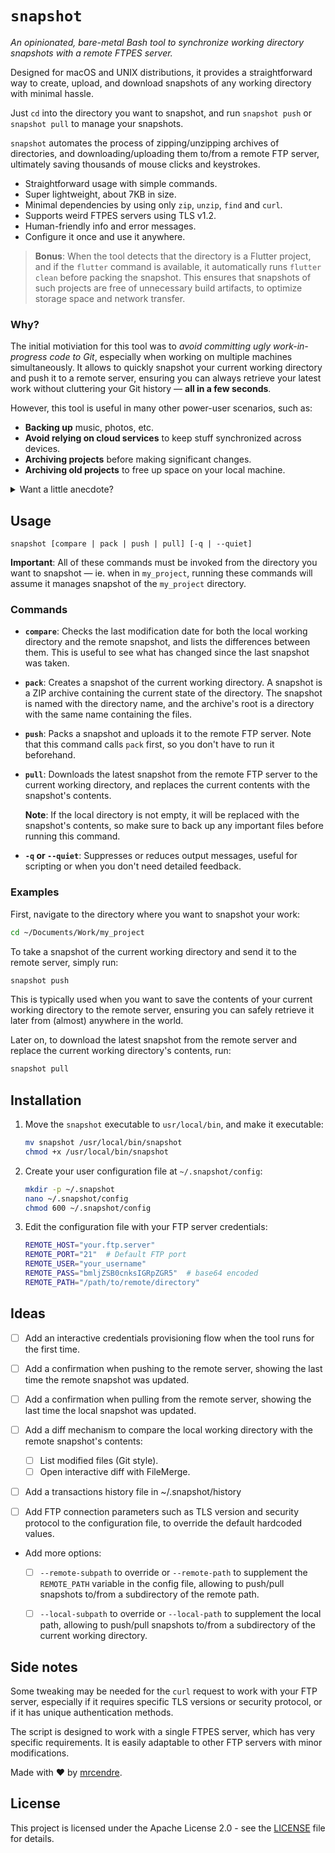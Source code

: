# `snapshot`

*An opinionated, bare-metal Bash tool to synchronize working directory snapshots with a remote FTPES server.*

Designed for macOS and UNIX distributions, it provides a straightforward way to create, upload, and download snapshots of any working directory with minimal hassle.

Just `cd` into the directory you want to snapshot, and run `snapshot push` or `snapshot pull` to manage your snapshots.

`snapshot` automates the process of zipping/unzipping archives of directories, and downloading/uploading them to/from a remote FTP server, ultimately saving thousands of mouse clicks and keystrokes.

- Straightforward usage with simple commands.
- Super lightweight, about 7KB in size.
- Minimal dependencies by using only `zip`, `unzip`, `find` and `curl`.
- Supports weird FTPES servers using TLS v1.2.
- Human-friendly info and error messages.
- Configure it once and use it anywhere.

>**Bonus**: When the tool detects that the directory is a Flutter project, and if the `flutter` command is available, it automatically runs `flutter clean` before packing the snapshot. This ensures that snapshots of such projects are free of unnecessary build artifacts, to optimize storage space and network transfer.

### Why?

The initial motiviation for this tool was to *avoid committing ugly work-in-progress code to Git*, especially when working on multiple machines simultaneously. It allows to quickly snapshot your current working directory and push it to a remote server, ensuring you can always retrieve your latest work without cluttering your Git history — **all in a few seconds**.

However, this tool is useful in many other power-user scenarios, such as:

- **Backing up** music, photos, etc.
- **Avoid relying on cloud services** to keep stuff synchronized across devices.
- **Archiving projects** before making significant changes.
- **Archiving old projects** to free up space on your local machine.

<details>

<summary>Want a little anecdote?</summary>

At first, it was a simple script embedded in every project, with the same configuration file duplicated all over the place. 

But as more projects were created, it became cumbersome to maintain. This motivated the decision to extract it into a standalone tool.

I felt it took too long to manually zip and unzip, drag and drop using an FTP client or a cloud service UI to synchronize directories across devices. It's much faster and efficient to just run a one-liner in the terminal, and this tool makes it easy to do so.
</details>

## Usage

`snapshot [compare | pack | push | pull] [-q | --quiet]`

**Important**: All of these commands must be invoked from the directory you want to snapshot — ie. when in `my_project`, running these commands will assume it manages snapshot of the `my_project` directory.

### Commands

- **`compare`**: Checks the last modification date for both the local working directory and the remote snapshot, and lists the differences between them. 
  This is useful to see what has changed since the last snapshot was taken.

- **`pack`**: Creates a snapshot of the current working directory. A snapshot is a ZIP archive containing the current state of the directory. 
  The snapshot is named with the directory name, and the archive's root is a directory with the same name containing the files.

- **`push`**: Packs a snapshot and uploads it to the remote FTP server. Note that this command calls `pack` first, so you don't have to run it beforehand.

- **`pull`**: Downloads the latest snapshot from the remote FTP server to the current working directory, and replaces the current contents with the snapshot's contents. 
  
  **Note**: If the local directory is not empty, it will be replaced with the snapshot's contents, so make sure to back up any important files before running this command.

- **`-q` or `--quiet`**: Suppresses or reduces output messages, useful for scripting or when you don't need detailed feedback.

### Examples

First, navigate to the directory where you want to snapshot your work:

```bash
cd ~/Documents/Work/my_project
```

To take a snapshot of the current working directory and send it to the remote server, simply run:

```bash
snapshot push
```

This is typically used when you want to save the contents of your current working directory to the remote server, ensuring you can safely retrieve it later from (almost) anywhere in the world.

Later on, to download the latest snapshot from the remote server and replace the current working directory's contents, run:

```bash
snapshot pull
```

## Installation

1. Move the `snapshot` executable to `usr/local/bin`, and make it executable:

   ```bash
   mv snapshot /usr/local/bin/snapshot
   chmod +x /usr/local/bin/snapshot
   ```

2. Create your user configuration file at `~/.snapshot/config`:

   ```bash
   mkdir -p ~/.snapshot
   nano ~/.snapshot/config
   chmod 600 ~/.snapshot/config
   ```

3. Edit the configuration file with your FTP server credentials:

   ```bash
   REMOTE_HOST="your.ftp.server"
   REMOTE_PORT="21"  # Default FTP port
   REMOTE_USER="your_username"
   REMOTE_PASS="bmljZSB0cnksIGRpZGR5"  # base64 encoded
   REMOTE_PATH="/path/to/remote/directory"
   ```

## Ideas

- [ ] Add an interactive credentials provisioning flow when the tool runs for the first time.

- [ ] Add a confirmation when pushing to the remote server, showing the last time the remote snapshot was updated.

- [ ] Add a confirmation when pulling from the remote server, showing the last time the local snapshot was updated.

- [ ] Add a diff mechanism to compare the local working directory with the remote snapshot's contents:

   - [ ] List modified files (Git style).
   - [ ] Open interactive diff with FileMerge.

- [ ] Add a transactions history file in ~/.snapshot/history

- [ ] Add FTP connection parameters such as TLS version and security protocol to the configuration file, to override the default hardcoded values.

- Add more options:

	- [ ] `--remote-subpath` to override or `--remote-path` to supplement the `REMOTE_PATH` variable in the config file, allowing to push/pull snapshots to/from a subdirectory of the remote path.

	- [ ] `--local-subpath` to override or `--local-path` to supplement the local path, allowing to push/pull snapshots to/from a subdirectory of the current working directory.

## Side notes

Some tweaking may be needed for the `curl` request to work with your FTP server, especially if it requires specific TLS versions or security protocol, or if it has unique authentication methods. 

The script is designed to work with a single FTPES server, which has very specific requirements. It is easily adaptable to other FTP servers with minor modifications.

Made with ♥ by [mrcendre](https://cendre.me).

## License

This project is licensed under the Apache License 2.0 - see the [LICENSE](LICENSE) file for details.